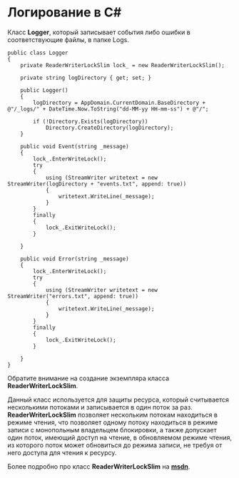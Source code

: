 # Логирование в C#

 Класс **Logger**, который записывает события либо ошибки в соответствующие файлы, в папке Logs.
        
   

    public class Logger
    {
        private ReaderWriterLockSlim lock_ = new ReaderWriterLockSlim();

        private string logDirectory { get; set; }

        public Logger()
        {
            logDirectory = AppDomain.CurrentDomain.BaseDirectory + @"/_logs/" + DateTime.Now.ToString("dd-MM-yy HH-mm-ss") + @"/";

            if (!Directory.Exists(logDirectory))
                Directory.CreateDirectory(logDirectory);
        }

        public void Event(string _message) 
        {
            lock_.EnterWriteLock();
            try
            {
                using (StreamWriter writetext = new StreamWriter(logDirectory + "events.txt", append: true))
                {
                    writetext.WriteLine(_message);
                }
            }
            finally
            {
                lock_.ExitWriteLock();
            }
           
        }

        public void Error(string _message)
        {
            lock_.EnterWriteLock();
            try
            {
                using (StreamWriter writetext = new StreamWriter("errors.txt", append: true))
                {
                    writetext.WriteLine(_message);
                }
            }
            finally
            {
                lock_.ExitWriteLock();
            }
     
        }
    }

Обратите внимание на создание экземпляра класса **ReaderWriterLockSlim**.

Данный класс используется  для защиты ресурса, который считывается несколькими потоками и записывается в один поток за раз. **ReaderWriterLockSlim** позволяет нескольким потокам находиться в режиме чтения, что позволяет одному потоку находиться в режиме записи с монопольным владельцем блокировки, а также допускает один поток, имеющий доступ на чтение, в обновляемом режиме чтения, из которого поток может обновиться до режима записи, не требуя от него доступа для чтения к ресурсу.

Более подробно про класс **ReaderWriterLockSlim** на  [**msdn**](https://github.com/GitBrainsStudio/Angular-Material-Blog).